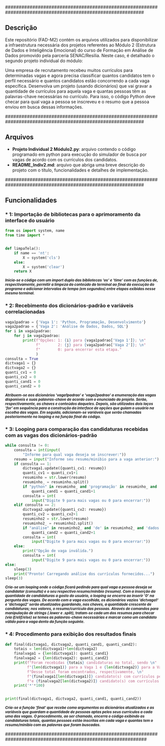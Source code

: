 ###########################################################################################################

## Descrição ##

Este repositório (FAD-M2) contém os arquivos utilizados para disponibilizar a infraestrutura necessária dos projetos referentes ao Módulo 2 (Estrutura de Dados e Inteligência Emocional) do curso de Formação em Análise de Dados promovido pela parceria SENAC/Resilia. Neste caso, é detalhado o segundo projeto individual do módulo:

Uma empresa de recrutamento recebeu muitos currículos para determinadas vagas e agora precisa classificar quantos candidatos tem o perfil necessário e quantos candidatos estão concorrendo a cada vaga específica. Desenvolva um projeto (usando dicionários) que vai gravar a quantidade de currículos para aquela vaga e quantas
pessoas têm as palavras-chave necessárias no currículo. Para isso, o código Python deve checar para qual vaga a pessoa se inscreveu e o resumo que a pessoa enviou em
busca dessas informações.


###########################################################################################################

## Arquivos ##

* **Projeto Individual 2 Módulo2.py**: arquivo contendo o código programado em python para execução do simulador de busca por vagas de acordo com os currículos dos candidatos.
* **README_Indiv2.md**: arquivo que abriga uma breve descrição do projeto com o título, funcionalidades e detalhes de implementação.


###########################################################################################################

## Funcionalidades ##

### * 1: Importação de bibliotecas para o aprimoramento da interface do usuário ###

```python
from os import system, name
from time import *


def limpaTela():
    if name == 'nt':
        X = system('cls')
    else:
        X = system('clear')
    return X
```
    
<sub>***Inicia-se o código com um import duplo das bibliotecas 'os' e 'time' com as funções de, respectivamente, permitir a limpeza do conteúdo do terminal ao final da execução do programa e adicionar intervalos de tempo (em segundos) entre etapas exibidas nesse mesmo terminal.***</sub>



### * 2: Recebimento dos dicionários-padrão e variáveis correlacionadas ###

```python
vaga1padrao = {'Vaga 1': 'Python, Programação, Desenvolvimento'}
vaga2padrao = {'Vaga 2': 'Análise de Dados, Dados, SQL'}
for i in vaga1padrao:
    for j in vaga2padrao:
        print(f"Opções: 1: {i} para {vaga1padrao['Vaga 1']}; \n"
              f"        2: {j} para {vaga2padrao['Vaga 2']}; \n"
              f"        0: para encerrar esta etapa."
              )
consulta = True
dictvaga1 = {}
dictvaga2 = {}
quanti_cv1 = 0
quanti_cv2 = 0
quanti_cand1 = 0
quanti_cand2 = 0
```

<sub>***Atribuem-se aos dicionários 'vaga1padrao' e 'vaga2padrao' a enumeração das vagas disponíveis e suas palavras-chave de acordo com o enunciado do projeto. Serão, respectivamente, as chaves e conteúdos daqueles. Depois, são utilizados dois laços 'for' em sequência para a construção da interface de opções que guiam o usuário na escolha das vagas. Em seguida, adicionam-se variáveis que serão chamadas posteriormente no looping e na função final do código.***</sub>



### * 3: Looping para comparação das candidaturas recebidas com as vagas dos dicionários-padrão ###

```python
while consulta != 0:
    consulta = int(input(
        "Informe para qual vaga deseja se inscrever:"))
    resumo = input("Informe seu resumo/minibio para a vaga anterior:")
    if consulta == 1:
        dictvaga1.update({quanti_cv1: resumo})
        quanti_cv1 = quanti_cv1+1
        resuminho = str.lower(resumo)
        resuminho_ = resuminho.split()
        if "python" in resuminho_ and 'programação' in resuminho_ and 'desenvolvimento' in resuminho_:
            quanti_cand1 = quanti_cand1+1
        consulta = int(
            input("Digite 9 para mais vagas ou 0 para encerrar:"))
    elif consulta == 2:
        dictvaga2.update({quanti_cv2: resumo})
        quanti_cv2 = quanti_cv2+1
        resuminho2 = str.lower(resumo)
        resuminho2_ = resuminho2.split()
        if "análise" in resuminho2_ and 'de' in resuminho2_ and 'dados' in resuminho2_ and 'sql' in resuminho2_:
            quanti_cand2 = quanti_cand2+1
        consulta = int(
            input("Digite 9 para mais vagas ou 0 para encerrar:"))
    else:
        print("Opção de vaga inválida.")
        consulta = int(
            input("Digite 9 para mais vagas ou 0 para encerrar:"))
else:
    sleep(3)
    print("Pronto! Carregando análise dos currículos fornecidos...")
sleep(3)
```

<sub>***Cria-se um looping onde o código ficará pedindo para qual vaga a pessoa deseja se candidatar (consulta) e o seu respectivo resumo/minibio (resumo). Com a inserção da quantidade de candidaturas a gosto do usuário, o looping se encerra ao inserir '0' na pergunta das vagas. De acordo com a vaga escolhida, os dicionários vazios 'dictvaga1' e 'dictvaga2' serão atualizados guardando, nas chaves, a quantidade crescente de candidaturas; nos valores, o resumo/currículo das pessoas. Através de comandos para manipulação de strings (.lower e .split), tratam-se cada um dos resumos para checar (via if/elif/else) se temos as palavras-chave necessárias e marcar como um candidato válido para a vaga dento da função seguinte.***</sub>



### * 4: Procedimento para exibição dos resultados finais ### 

```python
def final(dictvaga1, dictvaga2, quanti_cand1, quanti_cand2):
    totais = len(dictvaga1)+len(dictvaga2)
    finalvaga1 = {len(dictvaga1): quanti_cand1}
    finalvaga2 = {len(dictvaga2): quanti_cand2}
    print(f"Foram recebidas {totais} candidaturas no total, sendo \n"
          f"{len(dictvaga1)} para a Vaga 1 e {len(dictvaga2)} para a Vaga 2. \n"
          f"Desse total foram encontrados, respectivamente, \n"
          f"{finalvaga1[len(dictvaga1)]} candidato(s) com currículos pertinentes à Vaga 1 \n"
          f"e {finalvaga2[len(dictvaga2)]} candidato(s) com currículos pertinentes à Vaga 2.")
    print('*'*100)


print(final(dictvaga1, dictvaga2, quanti_cand1, quanti_cand2))
```

<sub>***Cria-se a função 'final' que recebe como argumentos os dicionários atualizados e as variáveis que guardam a quantidade de pessoas aptas pelos seus currículos a cada uma das vagas. O procedimento, ao ser chamado, encerra o código exibindo as candidaturas totais, quantas pessoas estão inscritas em cada vaga e quantas tem o resumo/minibio com as palavras que foram buscadas.***</sub>


############################################################################################################ 
